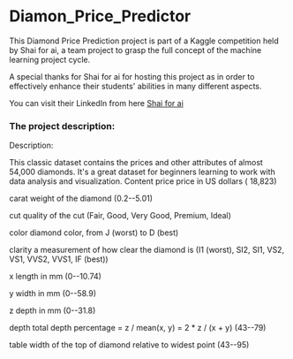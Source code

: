 # Diamon_Price_Predictor
This Diamond Price Prediction project is part of a Kaggle competition held by Shai for ai, a team project to grasp the full concept of the machine learning project cycle.

A special thanks for Shai for ai for hosting this project as in order to effectively enhance their students' abilities in many different aspects.

You can visit their LinkedIn from here [Shai for ai](https://www.linkedin.com/company/shaiforai/)


### The project description:

Description: 

This classic dataset contains the prices and other attributes of almost 54,000 diamonds. It's a great dataset for beginners learning to work with data analysis and visualization.
Content price price in US dollars (
18,823)

carat weight of the diamond (0.2--5.01)

cut quality of the cut (Fair, Good, Very Good, Premium, Ideal)

color diamond color, from J (worst) to D (best)

clarity a measurement of how clear the diamond is (I1 (worst), SI2, SI1, VS2, VS1, VVS2, VVS1, IF (best))

x length in mm (0--10.74)

y width in mm (0--58.9)

z depth in mm (0--31.8)

depth total depth percentage = z / mean(x, y) = 2 * z / (x + y) (43--79)

table width of the top of diamond relative to widest point (43--95)
